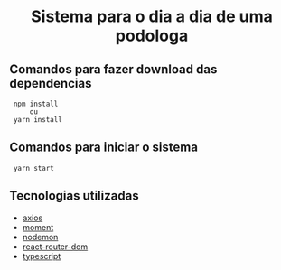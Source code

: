<h1 align="center">
Sistema para o dia a dia de uma podologa
</h1>

## Comandos para fazer download das dependencias

     npm install 
         ou 
     yarn install

## Comandos para iniciar o sistema

     yarn start

## Tecnologias utilizadas
- [axios](https://www.npmjs.com/package/axios)
- [moment](https://www.npmjs.com/package/moment)
- [nodemon](https://www.npmjs.com/package/nodemon)
- [react-router-dom](https://www.npmjs.com/package/react-router-dom)
- [typescript](https://www.npmjs.com/package/typescript)
